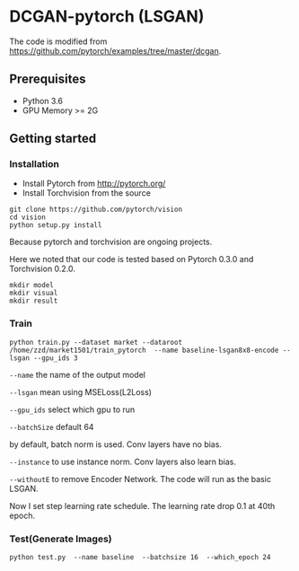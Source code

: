 # DCGAN-pytorch (LSGAN)
The code is modified from https://github.com/pytorch/examples/tree/master/dcgan.

## Prerequisites

- Python 3.6
- GPU Memory >= 2G

## Getting started
### Installation
- Install Pytorch from http://pytorch.org/
- Install Torchvision from the source
```
git clone https://github.com/pytorch/vision
cd vision
python setup.py install
```
Because pytorch and torchvision are ongoing projects.

Here we noted that our code is tested based on Pytorch 0.3.0 and Torchvision 0.2.0.

```
mkdir model
mkdir visual
mkdir result
```

### Train
```
python train.py --dataset market --dataroot /home/zzd/market1501/train_pytorch  --name baseline-lsgan8x8-encode --lsgan --gpu_ids 3
```

`--name` the name of the output model

`--lsgan` mean using MSELoss(L2Loss)

`--gpu_ids` select which gpu to run

`--batchSize` default 64

by default, batch norm is used. Conv layers have no bias.

`--instance` to use instance norm.  Conv layers also learn bias.

`--withoutE` to remove Encoder Network. The code will run as the basic LSGAN.

Now I set step learning rate schedule. The learning rate drop 0.1 at 40th epoch.

### Test(Generate Images)
```
python test.py  --name baseline  --batchsize 16  --which_epoch 24
```
